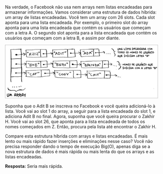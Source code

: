 Na verdade, o Facebook não usa nem arrays nem listas encadeadas para armazenar informações. Vamos considerar uma estrutura de dados híbrida: um array de listas encadeadas. Você tem um array com 26 slots. Cada slot aponta para uma lista encadeada. Por exemplo, o primeiro slot do array aponta para uma lista encadeada que contém os usuários que começam com a letra A. O segundo slot aponta para a lista encadeada que contém os usuários que começam com a letra B, e assim por diante.

![Estrutura de Dados Híbrida](/Capítulo_2/Arrays_e_listas_encadeadas/Exercícios/imagens/listaHibrida.jpg)

Suponha que o Adit B se inscreva no Facebook e você queira adicioná-lo à lista. Você vai ao slot 1 do array, a seguir para a lista encadeada do slot 1, e adiciona Adit B no final. Agora, suponha que você queira procurar o Zakhir H. Você vai ao slot 26, que aponta para a lista encadeada de todos os nomes começados em Z. Então, procura pela lista até encontrar o Zakhir H.

Compare esta estrutura híbrida com arrays e listas encadeadas. É mais lento ou mais rápido fazer inserções e eliminações nesse caso? Você não precisa responder dando o tempo de execução Big(O), apenas diga se a nova estrutura de dados é mais rápida ou mais lenta do que os arrays e as listas encadeadas.

**Resposta:** Seria mais rápida.